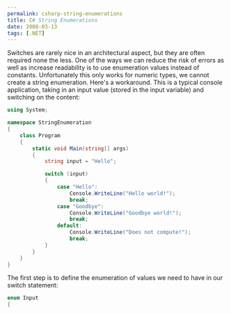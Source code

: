 ```yaml
---
permalink: csharp-string-enumerations
title: C# String Enumerations
date: 2008-03-13
tags: [.NET]
---
```

Switches are rarely nice in an architectural aspect, but they are often required none the less. One of the ways we can reduce the risk of errors as well as increase readability is to use enumeration values instead of constants. Unfortunately this only works for numeric types, we cannot create a string enumeration. Here's a workaround.  This is a typical console application, taking in an input value (stored in the input variable) and switching on the content:

<!-- more -->

```cs
using System;

namespace StringEnumeration
{
	class Program
	{
		static void Main(string[] args)
		{
			string input = "Hello";

			switch (input)
			{
				case "Hello":
					Console.WriteLine("Hello world!");
					break;
				case "Goodbye":
					Console.WriteLine("Goodbye world!");
					break;
				default:
					Console.WriteLine("Does not compute!");
					break;
			}
		}
	}
}
```

The first step is to define the enumeration of values we need to have in our switch statement:

```cs
enum Input
{
	Hello,
	Goodbye
}
```

We cannot convert from strings to the Input enumeration type directly, so we'll have to use a magic function like this:

```cs
class EnumHelper
{
	public static T Parse<T>(string input)
	{
		return (T)Enum.Parse(typeof(T), input, true);
	}
}
```

Using the above function, we can refactor our initial code like so:

```cs
string input = "Hello";

switch (EnumHelper.Parse<Input>(input))
{
	case Input.Hello:
		Console.WriteLine("Hello world!");
		break;
	case Input.Goodbye:
		Console.WriteLine("Goodbye world!");
		break;
	default:
		Console.WriteLine("Does not compute!");
		break;
}
```

Take notice that I'm passing in true as the third parameter of the Enum.Parse method, this means the type conversion will not be case sensitive, you can change this parameter as needed, or maybe refactor it into a parameter of the function. If the conversion fails - if a matching enumeration does not exist - an ArgumentException is thrown.
